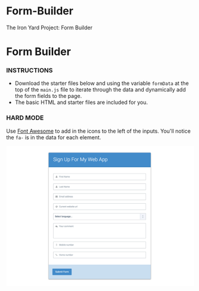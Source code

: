 # Form-Builder
The Iron Yard Project: Form Builder


# Form Builder
### INSTRUCTIONS

- Download the starter files below and using the variable `formData` at the top of the `main.js` file to iterate through 
the data and dynamically add the form fields to the page.
- The basic HTML and starter files are included for you.

### HARD MODE

Use [Font Awesome](http://fontawesome.io/) to add in the icons to the left of the inputs. You'll notice the `fa-` is in 
the data for each element.

![Form builder mock up screen shot](https://github.com/rickmurdock/Form-Builder/blob/master/FormBuilderMockUp.png)
